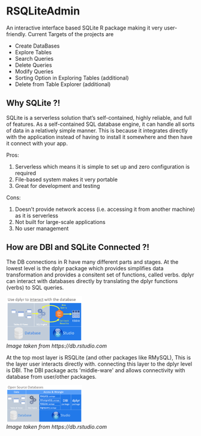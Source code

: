 # RSQLiteAdmin

An interactive interface based SQLite R package making it very user-friendly. Current Targets of the projects are

- Create DataBases
- Explore Tables
- Search Queries
- Delete Queries
- Modify Queries
- Sorting Option in Exploring Tables (additional)
- Delete from Table Explorer (additional)

## Why SQLite ?!

SQLite is a serverless solution that’s self-contained, highly reliable, and full of features. As a self-contained SQL database engine, it can handle all sorts of data in a relatively simple manner. This is because it integrates directly with the application instead of having to install it somewhere and then have it connect with your app.

Pros:

1. Serverless which means it is simple to set up and zero configuration is required
2. File-based system makes it very portable
3. Great for development and testing

Cons:

1. Doesn’t provide network access (i.e. accessing it from another machine) as it is serverless
2. Not built for large-scale applications
3. No user management

## How are DBI and SQLite Connected ?!

The DB connections in R have many different parts and stages. At the lowest level is the dplyr package which provides simplifies data transformation and provides a consitent set of functions, called verbs. dplyr can interact with databases directly by translating the dplyr functions (verbs) to SQL queries.

<p>
    <img src="./Resources/dplyr_Explained.png" width=40% ><br>
    <em>Image taken from https://db.rstudio.com</em>
</p>

At the top most layer is RSQLite (and other packages like RMySQL), This is the layer user interacts directly with. connecting this layer to the dplyr level is DBI. The DBI package acts 'middle-ware' and allows connectivity with database from user/other packages.

<p>
    <img src="./Resources/R_DBI_Explained.png" width=40% ><br>
    <em>Image taken from https://db.rstudio.com</em>
</p>
